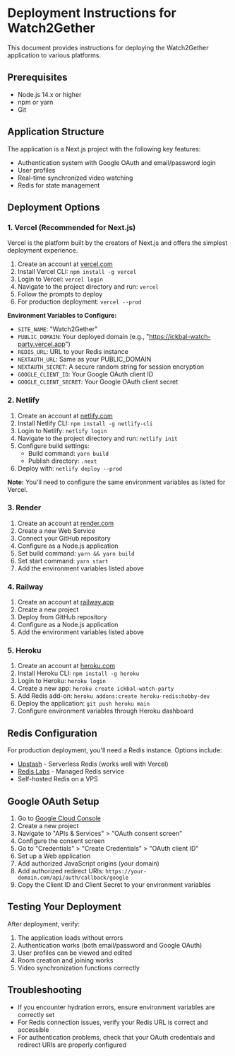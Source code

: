 # Deployment Instructions for Watch2Gether

This document provides instructions for deploying the Watch2Gether application to various platforms.

## Prerequisites

- Node.js 14.x or higher
- npm or yarn
- Git

## Application Structure

The application is a Next.js project with the following key features:
- Authentication system with Google OAuth and email/password login
- User profiles
- Real-time synchronized video watching
- Redis for state management

## Deployment Options

### 1. Vercel (Recommended for Next.js)

Vercel is the platform built by the creators of Next.js and offers the simplest deployment experience.

1. Create an account at [vercel.com](https://vercel.com)
2. Install Vercel CLI: `npm install -g vercel`
3. Login to Vercel: `vercel login`
4. Navigate to the project directory and run: `vercel`
5. Follow the prompts to deploy
6. For production deployment: `vercel --prod`

**Environment Variables to Configure:**
- `SITE_NAME`: "Watch2Gether"
- `PUBLIC_DOMAIN`: Your deployed domain (e.g., "https://ickbal-watch-party.vercel.app")
- `REDIS_URL`: URL to your Redis instance
- `NEXTAUTH_URL`: Same as your PUBLIC_DOMAIN
- `NEXTAUTH_SECRET`: A secure random string for session encryption
- `GOOGLE_CLIENT_ID`: Your Google OAuth client ID
- `GOOGLE_CLIENT_SECRET`: Your Google OAuth client secret

### 2. Netlify

1. Create an account at [netlify.com](https://netlify.com)
2. Install Netlify CLI: `npm install -g netlify-cli`
3. Login to Netlify: `netlify login`
4. Navigate to the project directory and run: `netlify init`
5. Configure build settings:
   - Build command: `yarn build`
   - Publish directory: `.next`
6. Deploy with: `netlify deploy --prod`

**Note:** You'll need to configure the same environment variables as listed for Vercel.

### 3. Render

1. Create an account at [render.com](https://render.com)
2. Create a new Web Service
3. Connect your GitHub repository
4. Configure as a Node.js application
5. Set build command: `yarn && yarn build`
6. Set start command: `yarn start`
7. Add the environment variables listed above

### 4. Railway

1. Create an account at [railway.app](https://railway.app)
2. Create a new project
3. Deploy from GitHub repository
4. Configure as a Node.js application
5. Add the environment variables listed above

### 5. Heroku

1. Create an account at [heroku.com](https://heroku.com)
2. Install Heroku CLI: `npm install -g heroku`
3. Login to Heroku: `heroku login`
4. Create a new app: `heroku create ickbal-watch-party`
5. Add Redis add-on: `heroku addons:create heroku-redis:hobby-dev`
6. Deploy the application: `git push heroku main`
7. Configure environment variables through Heroku dashboard

## Redis Configuration

For production deployment, you'll need a Redis instance. Options include:
- [Upstash](https://upstash.com) - Serverless Redis (works well with Vercel)
- [Redis Labs](https://redis.com) - Managed Redis service
- Self-hosted Redis on a VPS

## Google OAuth Setup

1. Go to [Google Cloud Console](https://console.cloud.google.com)
2. Create a new project
3. Navigate to "APIs & Services" > "OAuth consent screen"
4. Configure the consent screen
5. Go to "Credentials" > "Create Credentials" > "OAuth client ID"
6. Set up a Web application
7. Add authorized JavaScript origins (your domain)
8. Add authorized redirect URIs: `https://your-domain.com/api/auth/callback/google`
9. Copy the Client ID and Client Secret to your environment variables

## Testing Your Deployment

After deployment, verify:
1. The application loads without errors
2. Authentication works (both email/password and Google OAuth)
3. User profiles can be viewed and edited
4. Room creation and joining works
5. Video synchronization functions correctly

## Troubleshooting

- If you encounter hydration errors, ensure environment variables are correctly set
- For Redis connection issues, verify your Redis URL is correct and accessible
- For authentication problems, check that your OAuth credentials and redirect URIs are properly configured
